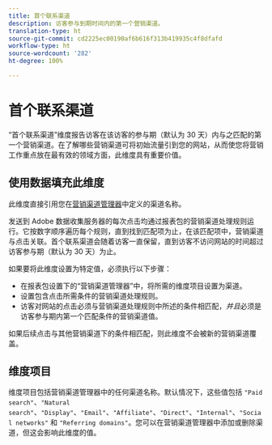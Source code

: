 ```yaml
---
title: 首个联系渠道
description: 访客参与到期时间内的第一个营销渠道。
translation-type: ht
source-git-commit: cd2225ec00190af6b616f313b419935c4f8dfafd
workflow-type: ht
source-wordcount: '282'
ht-degree: 100%

---
```



# 首个联系渠道

“首个联系渠道”维度报告访客在该访客的参与期（默认为 30 天）内与之匹配的第一个营销渠道。在了解哪些营销渠道可将初始流量引到您的网站，从而使您将营销工作重点放在最有效的领域方面，此维度具有重要价值。

## 使用数据填充此维度

此维度直接引用您在[营销渠道管理器](/help/admin/admin/marketing-channels-admin.md)中定义的渠道名称。

发送到 Adobe 数据收集服务器的每次点击均通过报表包的营销渠道处理规则运行。它按数字顺序遍历每个规则，直到找到匹配项为止，在该匹配项中，营销渠道与点击关联。首个联系渠道会随着访客一直保留，直到访客不访问网站的时间超过访客参与期（默认为 30 天）为止。

如果要将此维度设置为特定值，必须执行以下步骤：

* 在报表包设置下的“营销渠道管理器”中，将所需的维度项目设置为渠道。
* 设置包含点击所需条件的营销渠道处理规则。
* 访客对网站的点击必须与营销渠道处理规则中所述的条件相匹配，_并且_&#x200B;必须是访客参与期内第一个匹配条件的营销渠道值。

如果后续点击与其他营销渠道下的条件相匹配，则此维度不会被新的营销渠道覆盖。

## 维度项目

维度项目包括营销渠道管理器中的任何渠道名称。默认情况下，这些值包括 `"Paid search"`、`"Natural search"`、`"Display"`、`"Email"`、`"Affiliate"`、`"Direct"`、`"Internal"`、`"Social networks"` 和 `"Referring domains"`。您可以在营销渠道管理器中添加或删除渠道，但这会影响此维度的值。

